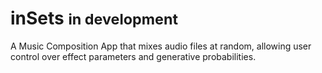# inSets <small>in development</small>

A Music Composition App that mixes audio files at random, allowing user control
over effect parameters and generative probabilities.
